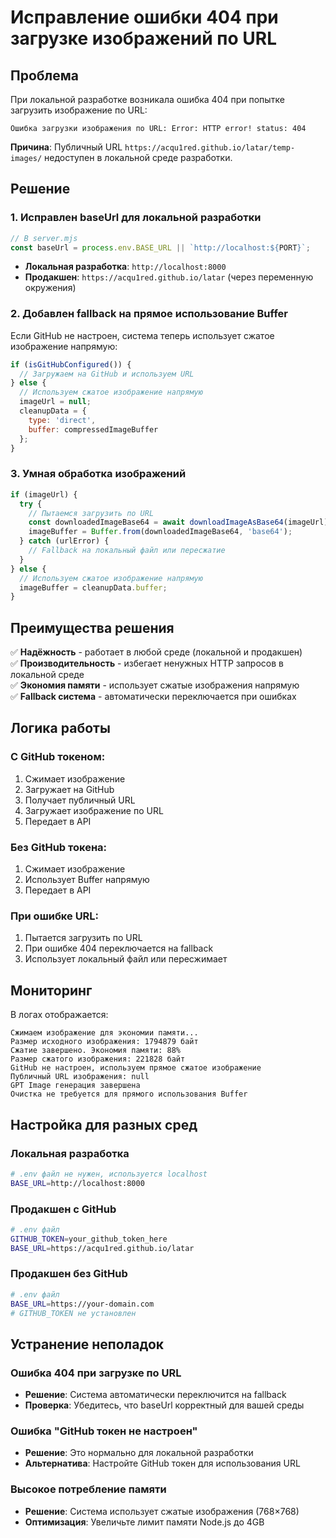 # Исправление ошибки 404 при загрузке изображений по URL

## Проблема

При локальной разработке возникала ошибка 404 при попытке загрузить изображение по URL:

```
Ошибка загрузки изображения по URL: Error: HTTP error! status: 404
```

**Причина**: Публичный URL `https://acqu1red.github.io/latar/temp-images/` недоступен в локальной среде разработки.

## Решение

### 1. Исправлен baseUrl для локальной разработки

```javascript
// В server.mjs
const baseUrl = process.env.BASE_URL || `http://localhost:${PORT}`;
```

- **Локальная разработка**: `http://localhost:8000`
- **Продакшен**: `https://acqu1red.github.io/latar` (через переменную окружения)

### 2. Добавлен fallback на прямое использование Buffer

Если GitHub не настроен, система теперь использует сжатое изображение напрямую:

```javascript
if (isGitHubConfigured()) {
  // Загружаем на GitHub и используем URL
} else {
  // Используем сжатое изображение напрямую
  imageUrl = null;
  cleanupData = {
    type: 'direct',
    buffer: compressedImageBuffer
  };
}
```

### 3. Умная обработка изображений

```javascript
if (imageUrl) {
  try {
    // Пытаемся загрузить по URL
    const downloadedImageBase64 = await downloadImageAsBase64(imageUrl);
    imageBuffer = Buffer.from(downloadedImageBase64, 'base64');
  } catch (urlError) {
    // Fallback на локальный файл или пересжатие
  }
} else {
  // Используем сжатое изображение напрямую
  imageBuffer = cleanupData.buffer;
}
```

## Преимущества решения

✅ **Надёжность** - работает в любой среде (локальной и продакшен)  
✅ **Производительность** - избегает ненужных HTTP запросов в локальной среде  
✅ **Экономия памяти** - использует сжатые изображения напрямую  
✅ **Fallback система** - автоматически переключается при ошибках  

## Логика работы

### С GitHub токеном:
1. Сжимает изображение
2. Загружает на GitHub
3. Получает публичный URL
4. Загружает изображение по URL
5. Передает в API

### Без GitHub токена:
1. Сжимает изображение
2. Использует Buffer напрямую
3. Передает в API

### При ошибке URL:
1. Пытается загрузить по URL
2. При ошибке 404 переключается на fallback
3. Использует локальный файл или пересжимает

## Мониторинг

В логах отображается:

```
Сжимаем изображение для экономии памяти...
Размер исходного изображения: 1794879 байт
Сжатие завершено. Экономия памяти: 88%
Размер сжатого изображения: 221828 байт
GitHub не настроен, используем прямое сжатое изображение
Публичный URL изображения: null
GPT Image генерация завершена
Очистка не требуется для прямого использования Buffer
```

## Настройка для разных сред

### Локальная разработка
```bash
# .env файл не нужен, используется localhost
BASE_URL=http://localhost:8000
```

### Продакшен с GitHub
```bash
# .env файл
GITHUB_TOKEN=your_github_token_here
BASE_URL=https://acqu1red.github.io/latar
```

### Продакшен без GitHub
```bash
# .env файл
BASE_URL=https://your-domain.com
# GITHUB_TOKEN не установлен
```

## Устранение неполадок

### Ошибка 404 при загрузке по URL
- **Решение**: Система автоматически переключится на fallback
- **Проверка**: Убедитесь, что baseUrl корректный для вашей среды

### Ошибка "GitHub токен не настроен"
- **Решение**: Это нормально для локальной разработки
- **Альтернатива**: Настройте GitHub токен для использования URL

### Высокое потребление памяти
- **Решение**: Система использует сжатые изображения (768×768)
- **Оптимизация**: Увеличьте лимит памяти Node.js до 4GB
